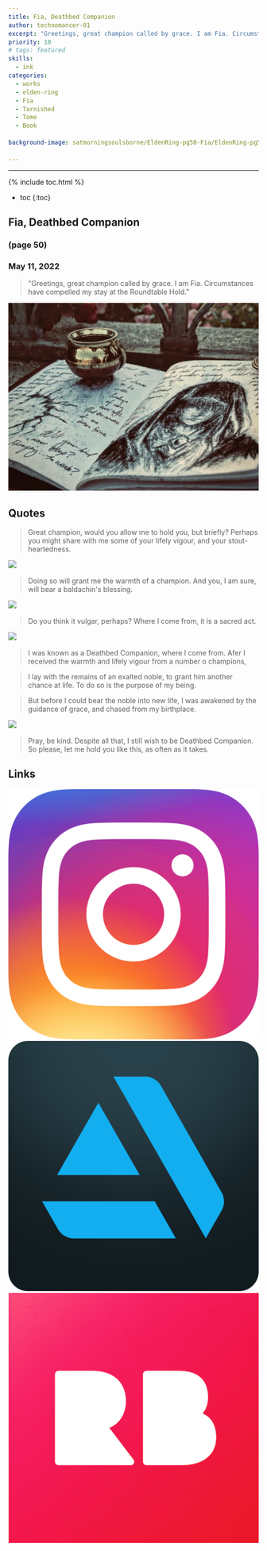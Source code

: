 ```yaml
---
title: Fia, Deathbed Companion
author: technomancer-01
excerpt: "Greetings, great champion called by grace. I am Fia. Circumstances have compelled my stay at the Roundtable Hold."
priority: 10
# tags: featured
skills:
  - ink
categories:
  - works
  - elden-ring
  - Fia
  - Tarnished
  - Tome
  - Book

background-image: satmorningsoulsborne/EldenRing-pg50-Fia/EldenRing-pg50-fia-2.png

---
```

---
<script>
function myFunction(imgs) {
  var expandImg = document.getElementById("expandedImg");
  var imgText = document.getElementById("imgtext");
  expandImg.src = imgs.src;
  imgText.innerHTML = imgs.alt;
  expandImg.parentElement.style.display = "block";
}
</script>
<style>
  small{
    font-size: 10px;
  }
  /* The expanding image container */
.container {
  display: none;

  z-index: 10;
  margin-left: auto;
  margin-right: auto;
  position: fixed;
  top: 10%;
  left: 10%;
  width: 80vw;
  overflow-y: scroll;
  overflow-x: scroll;
  bottom: 3%;
}
/* Expanding image text */
#imgtext {
  position: absolute;
  bottom: 15px;
  left: 15px;
  color: white;
  font-size: 20px;
}
/* Closable button inside the expanded image */
.closebtn {
  position: absolute;
  top: 10px;
  right: 15px;
  color: white;
  font-size: 35px;
  cursor: pointer;
}
  </style>
  <link rel="stylesheet" href="https://cdnjs.cloudflare.com/ajax/libs/font-awesome/4.7.0/css/font-awesome.min.css">

{% include toc.html %}
* toc
{:toc}

## Fia, Deathbed Companion
### (page 50)
### May 11, 2022

> "Greetings, great champion called by grace. I am Fia. Circumstances have compelled my stay at the Roundtable Hold."

<img class="imageDisplay" src="/images/satmorningsoulsborne/EldenRing-pg50-Fia/EldenRing-pg50-fia-2.png" onclick="myFunction(this);">
 


## Quotes
> Great champion, would you allow me to hold you, but briefly?
Perhaps you might share with me some of your lifely vigour, and your stout-heartedness.


<img class="imageDisplay" src="/images/satmorningsoulsborne/EldenRing-pg50-Fia/EldenRing-pg50-fia-1.png" onclick="myFunction(this);">

> Doing so will grant me the warmth of a champion. And you, I am sure, will bear a baldachin's blessing.

<img class="imageDisplay" src="/images/satmorningsoulsborne/EldenRing-pg50-Fia/EldenRing-pg50-fia-4.png" onclick="myFunction(this);">

> Do you think it vulgar, perhaps? Where I come from, it is a sacred act.

<img class="imageDisplay" src="/images/satmorningsoulsborne/EldenRing-pg50-Fia/EldenRing-pg50-fia-3.png" onclick="myFunction(this);">

> I was known as a Deathbed Companion, where I come from. Afer I received the warmth and lifely vigour from a number o champions,

> I lay with the remains of an exalted noble, to grant him another chance at life. To do so is the purpose of my being.

> But before I could bear the noble into new life, I was awakened by the guidance of grace, and chased from my birthplace.

<img class="imageDisplay" src="/images/satmorningsoulsborne/EldenRing-pg50-Fia/EldenRing-pg50-fia-7.png" onclick="myFunction(this);">

> Pray, be kind. Despite all that, I still wish to be Deathbed Companion.
So please, let me hold you like this, as often as it takes.

## Links
<a href="https://www.instagram.com/p/CvAZM6YOjJ_/?igshid=MzRlODBiNWFlZA=="><img class="social-media-icons" src="/images/social-media-icons/social-media-icon-instagram.png"></a>
<a href="https://www.artstation.com/artwork/5BobZW"><img class="social-media-icons" src="/images/social-media-icons/social-media-icon-artstation.png"></a>
<a href="https://www.redbubble.com/people/technomancer-01/shop/"><img class="social-media-icons" src="/images/social-media-icons/social-media-icon-redbubble.png"></a>


